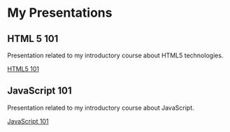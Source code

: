 # My Presentations

## HTML 5 101

Presentation related to my introductory course about HTML5 technologies.

[HTML5 101](https://bletvaska.github.io/html5.html)


## JavaScript 101

Presentation related to my introductory course about JavaScript.

[JavaScript 101](https://bletvaska.github.io/js.html)